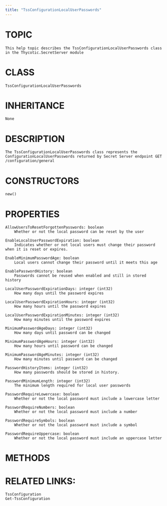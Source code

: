 ```yaml
---
title: "TssConfigurationLocalUserPasswords"
---
```


# TOPIC
    This help topic describes the TssConfigurationLocalUserPasswords class in the Thycotic.SecretServer module

# CLASS
    TssConfigurationLocalUserPasswords

# INHERITANCE
    None

# DESCRIPTION
    The TssConfigurationLocalUserPasswords class represents the ConfigurationLocalUserPasswords returned by Secret Server endpoint GET /configuration/general

# CONSTRUCTORS
    new()

# PROPERTIES
    AllowUsersToResetForgottenPasswords: boolean
        Whether or not the local password can be reset by the user

    EnableLocalUserPasswordExpiration: boolean
        Indicates whether or not local users must change their password when it is reset or expires.

    EnableMinimumPasswordAge: boolean
        Local users cannot change their password until it meets this age

    EnablePasswordHistory: boolean
        Passwords cannot be reused when enabled and still in stored history

    LocalUserPasswordExpirationDays: integer (int32)
        How many days until the password expires

    LocalUserPasswordExpirationHours: integer (int32)
        How many hours until the password expires

    LocalUserPasswordExpirationMinutes: integer (int32)
        How many minutes until the password expires

    MinimumPasswordAgeDays: integer (int32)
        How many days until password can be changed

    MinimumPasswordAgeHours: integer (int32)
        How many hours until password can be changed

    MinimumPasswordAgeMinutes: integer (int32)
        How many minutes until password can be changed

    PasswordHistoryItems: integer (int32)
        How many passwords should be stored in history.

    PasswordMinimumLength: integer (int32)
        The minimum length required for local user passwords

    PasswordRequireLowercase: boolean
        Whether or not the local password must include a lowercase letter

    PasswordRequireNumbers: boolean
        Whether or not the local password must include a number

    PasswordRequireSymbols: boolean
        Whether or not the local password must include a symbol

    PasswordRequireUppercase: boolean
        Whether or not the local password must include an uppercase letter

# METHODS

# RELATED LINKS:
    TssConfiguration
    Get-TssConfiguration